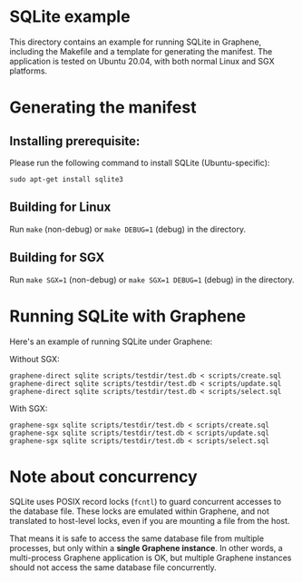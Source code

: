 # SQLite example

This directory contains an example for running SQLite in Graphene, including the
Makefile and a template for generating the manifest. The application is tested
on Ubuntu 20.04, with both normal Linux and SGX platforms.

# Generating the manifest

## Installing prerequisite:

Please run the following command to install SQLite (Ubuntu-specific):

    sudo apt-get install sqlite3

## Building for Linux

Run `make` (non-debug) or `make DEBUG=1` (debug) in the directory.

## Building for SGX

Run `make SGX=1` (non-debug) or `make SGX=1 DEBUG=1` (debug) in the directory.

# Running SQLite with Graphene

Here's an example of running SQLite under Graphene:

Without SGX:
```
graphene-direct sqlite scripts/testdir/test.db < scripts/create.sql
graphene-direct sqlite scripts/testdir/test.db < scripts/update.sql
graphene-direct sqlite scripts/testdir/test.db < scripts/select.sql
```

With SGX:
```
graphene-sgx sqlite scripts/testdir/test.db < scripts/create.sql
graphene-sgx sqlite scripts/testdir/test.db < scripts/update.sql
graphene-sgx sqlite scripts/testdir/test.db < scripts/select.sql
```

# Note about concurrency

SQLite uses POSIX record locks (`fcntl`) to guard concurrent accesses to the
database file. These locks are emulated within Graphene, and not translated to
host-level locks, even if you are mounting a file from the host.

That means it is safe to access the same database file from multiple processes,
but only within a **single Graphene instance**. In other words, a multi-process
Graphene application is OK, but multiple Graphene instances should not access
the same database file concurrently.
